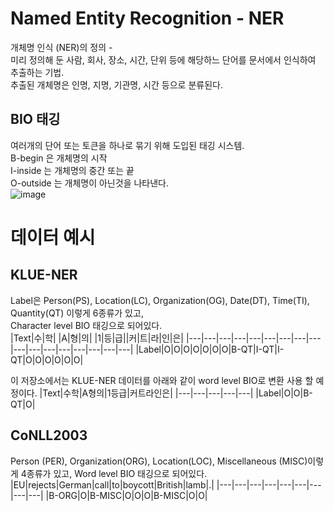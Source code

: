 # Named Entity Recognition - NER
개체명 인식 (NER)의 정의 -  
미리 정의해 둔 사람, 회사, 장소, 시간, 단위 등에 해당하느 단어를 문서에서 인식하여 추출하는 기법.  
추출된 개체명은 인명, 지명, 기관명, 시간 등으로 분류된다.  

## BIO 태깅
여러개의 단어 또는 토큰을 하나로 묶기 위해 도입된 태깅 시스템.  
B-begin 은 개체명의 시작  
I-inside 는 개체명의 중간 또는 끝  
O-outside 는 개체명이 아닌것을 나타낸다.  
![image](https://user-images.githubusercontent.com/87703352/160055532-5ba017cc-77e5-4657-bed5-0a83ef4e2169.png)

# 데이터 예시
## KLUE-NER
Label은 Person(PS), Location(LC), Organization(OG), Date(DT), Time(TI), Quantity(QT) 이렇게 6종류가 있고,  
Character level BIO 태깅으로 되어있다.  
|Text|수|학| |A|형|의| |1|등|급||커|트|라|인|은|
|---|---|---|---|---|---|---|---|---|---|---|---|---|---|---|---|---|
|Label|O|O|O|O|O|O|O|B-QT|I-QT|I-QT|O|O|O|O|O|O|

이 저장소에서는 KLUE-NER 데이터를 아래와 같이 word level BIO로 변환 사용 할 예정이다.
|Text|수학|A형의|1등급|커트라인은|
|---|---|---|---|---|
|Label|O|O|B-QT|O|

## CoNLL2003
Person (PER), Organization(ORG), Location(LOC), Miscellaneous (MISC)이렇게 4종류가 있고,
Word level BIO 태깅으로 되어있다.
|EU|rejects|German|call|to|boycott|British|lamb|.|
|---|---|---|---|---|---|---|---|---|
|B-ORG|O|B-MISC|O|O|O|B-MISC|O|O|
